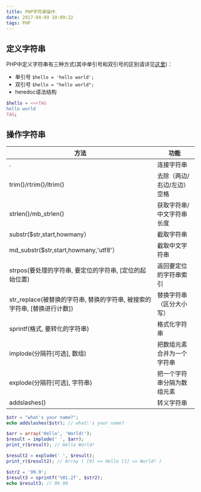 ```yaml
---
title: PHP字符串操作
date: 2017-04-09 10:09:22
tags: PHP
---
```

## 定义字符串
PHP中定义字符串有三种方式(其中单引号和双引号的区别请详见[这里](https://hamger.github.io/2017/03/27/PHP%E5%8D%95%E5%8F%8C%E5%BC%95%E5%8F%B7%E5%8C%BA%E5%88%AB/))：
* 单引号 `$hello = 'hello world';`
* 双引号 `$hello = "hello world";`
* heredoc语法结构
```php
$hello = <<<TAG
hello world
TAG;
```

## 操作字符串
方法 | 功能 
--- | ---- 
. | 连接字符串 
trim()/rtrim()/ltrim() | 去除（两边/右边/左边）空格 
strlen()/mb_strlen() | 获取字符串/中文字符串长度
substr($str,start,howmany）| 截取字符串
md_substr($str,start,howmany,'utf8'）| 截取中文字符串
strpos(要处理的字符串, 要定位的字符串, [定位的起始位置) | 返回要定位的字符串索引
str_replace(被替换的字符串, 替换的字符串, 被搜索的字符串, [替换进行计数]) | 替换字符串（区分大小写）
sprintf(格式, 要转化的字符串) | 格式化字符串 
implode(分隔符[可选], 数组) | 把数组元素合并为一个字符串
explode(分隔符[可选], 字符串) | 把一个字符串分隔为数组元素
addslashes() | 转义字符串

<!-- more -->
```php
$str = "what's your name?";
echo addslashes($str); // what\'s your name?

$arr = array('Hello', 'World!');
$result = implode(' ', $arr);
print_r($result); // Hello World!

$result2 = explode(' ', $result);
print_r($result2); // Array ( [0] => Hello [1] => World! )

$str2 = '99.9';
$result3 = sprintf('%01.2f', $str2);
echo $result3; // 99.90
```




